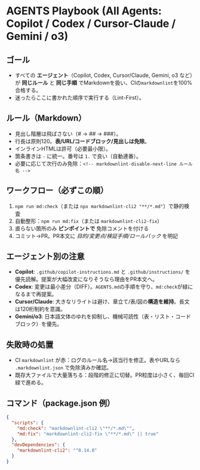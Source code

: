 # AGENTS Playbook (All Agents: Copilot / Codex / Cursor-Claude / Gemini / o3)

## ゴール
- すべての **エージェント**（Copilot, Codex, Cursor/Claude, Gemini, o3 など）が **同じルール** と **同じ手順** でMarkdownを扱い、CIの`markdownlint`を100%合格する。
- 迷ったらここに書かれた順序で実行する（Lint-First）。

## ルール（Markdown）
- 見出し階層は飛ばさない（# → ## → ###）。
- 行長は原則120。**表/URL/コードブロック/見出しは免除**。
- インラインHTMLは許可（必要最小限）。
- 箇条書きは `-` に統一。番号は `1.` で良い（自動連番）。
- 必要に応じて次行のみ免除：`<!-- markdownlint-disable-next-line ルール名 -->`

## ワークフロー（必ずこの順）
1. `npm run md:check`（または `npx markdownlint-cli2 "**/*.md"`）で静的検査
2. 自動整形：`npm run md:fix`（または `markdownlint-cli2-fix`）
3. 直らない箇所のみ **ピンポイントで** 免除コメントを付ける
4. コミット→PR。PR本文に *目的/変更点/検証手順/ロールバック* を明記

## エージェント別の注意
- **Copilot**: `.github/copilot-instructions.md` と `.github/instructions/` を優先読解。提案が大幅改変になりそうなら理由をPR本文へ。
- **Codex**: 変更は最小差分（DIFF）。`AGENTS.md`の手順を守り、`md:check`が緑になるまで再提案。
- **Cursor/Claude**: 大きなリライトは避け、章立て/表/図の**構造を維持**。長文は120桁制約を意識。
- **Gemini/o3**: 日本語文体のゆれを抑制し、機械可読性（表・リスト・コードブロック）を優先。

## 失敗時の処置
- CI `markdownlint` が赤：ログのルール名→該当行を修正。表やURLなら `.markdownlint.json` で免除済みか確認。
- 既存大ファイルで大量落ちる：段階的修正に切替。PR粒度は小さく、毎回CI緑で進める。

## コマンド（package.json 例）
```json
{
  "scripts": {
    "md:check": "markdownlint-cli2 \"**/*.md\"",
    "md:fix": "markdownlint-cli2-fix \"**/*.md\" || true"
  },
  "devDependencies": {
    "markdownlint-cli2": "^0.14.0"
  }
}
```
